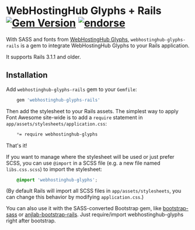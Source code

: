 # WebHostingHub Glyphs + Rails [![Gem Version](https://badge.fury.io/rb/webhostinghub-glyphs-rails.png)](http://badge.fury.io/rb/webhostinghub-glyphs-rails) [![endorse](http://api.coderwall.com/galulex/endorsecount.png)](http://coderwall.com/galulex)

With SASS and fonts from [WebHostingHub Glyphs](http://www.webhostinghub.com/glyphs/), `webhostinghub-glyphs-rails` is a gem to integrate WebHostingHub Glyphs to your Rails application.

It supports Rails 3.1.1 and older.

## Installation

Add `webhostinghub-glyphs-rails` gem to your `Gemfile`:

```ruby
    gem 'webhostinghub-glyphs-rails'
```

Then add the stylesheet to your Rails assets. The simplest way to apply Font Awesome site-wide is to add a `require` statement in `app/assets/stylesheets/application.css`:

```scss
    *= require webhostinghub-glyphs
```

That's it!

If you want to manage where the stylesheet will be used or just prefer SCSS, you can use `@import` in a SCSS file (e.g. a new file named `libs.css.scss`) to import the stylesheet:

```scss
    @import 'webhostinghub-glyphs';
```

(By default Rails will import all SCSS files in `app/assets/stylesheets`, you can change this behavior by modifying `application.css`.)

You can also use it with the SASS-converted Bootstrap gem, like [bootstrap-sass](https://github.com/thomas-mcdonald/bootstrap-sass) or [anjlab-bootstrap-rails](https://github.com/anjlab/bootstrap-rails). Just require/import webhostinghub-glyphs right after bootstrap.
